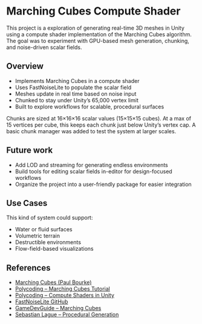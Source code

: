 # Marching Cubes Compute Shader

This project is a exploration of generating real-time 3D meshes in Unity using a compute shader implementation of the Marching Cubes algorithm. The goal was to experiment with GPU-based mesh generation, chunking, and noise-driven scalar fields.

## Overview

- Implements Marching Cubes in a compute shader
- Uses FastNoiseLite to populate the scalar field
- Meshes update in real time based on noise input
- Chunked to stay under Unity’s 65,000 vertex limit
- Built to explore workflows for scalable, procedural surfaces

Chunks are sized at 16×16×16 scalar values (15×15×15 cubes). At a max of 15 vertices per cube, this keeps each chunk just below Unity’s vertex cap. A basic chunk manager was added to test the system at larger scales.

## Future work

- Add LOD and streaming for generating endless environments 
- Build tools for editing scalar fields in-editor for design-focused workflows
- Organize the project into a user-friendly package for easier integration 

## Use Cases

This kind of system could support:
- Water or fluid surfaces
- Volumetric terrain
- Destructible environments
- Flow-field-based visualizations

## References

- [Marching Cubes (Paul Bourke)](https://paulbourke.net/geometry/polygonise/)  
- [Polycoding – Marching Cubes Tutorial](https://polycoding.net/marching-cubes/part-1/)  
- [Polycoding – Compute Shaders in Unity](https://polycoding.net/compute-shaders-unity)  
- [FastNoiseLite GitHub](https://github.com/Auburn/FastNoiseLite)  
- [GameDevGuide – Marching Cubes](https://www.youtube.com/watch?v=BrZ4pWwkpto)  
- [Sebastian Lague – Procedural Generation](https://www.youtube.com/watch?v=M3iI2l0ltbE)


